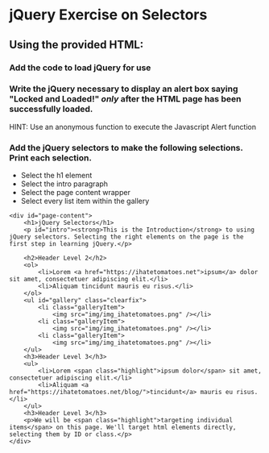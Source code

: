 # jQuery Exercise on Selectors

## Using the provided HTML:
### Add the code to load jQuery for use

### Write the jQuery necessary to display an alert box saying "Locked and Loaded!" *only* after the HTML page has been successfully loaded.

HINT: Use an anonymous function to execute the Javascript Alert function

### Add the jQuery selectors to make the following selections. Print each selection.

* Select the h1 element
* Select the intro paragraph
* Select the page content wrapper
* Select every list item within the gallery


```
<div id="page-content">
    <h1>jQuery Selectors</h1>
    <p id="intro"><strong>This is the Introduction</strong> to using jQuery selectors. Selecting the right elements on the page is the first step in learning jQuery.</p>
 
    <h2>Header Level 2</h2>
    <ol>
        <li>Lorem <a href="https://ihatetomatoes.net">ipsum</a> dolor sit amet, consectetuer adipiscing elit.</li>
        <li>Aliquam tincidunt mauris eu risus.</li>
    </ol>
    <ul id="gallery" class="clearfix">
        <li class="galleryItem">
            <img src="img/img_ihatetomatoes.png" /></li>
        <li class="galleryItem">
            <img src="img/img_ihatetomatoes.png" /></li>
        <li class="galleryItem">
            <img src="img/img_ihatetomatoes.png" /></li>
    </ul>
    <h3>Header Level 3</h3>
    <ul>
        <li>Lorem <span class="highlight">ipsum dolor</span> sit amet, consectetuer adipiscing elit.</li>
        <li>Aliquam <a href="https://ihatetomatoes.net/blog/">tincidunt</a> mauris eu risus.</li>
    </ul>
    <h3>Header Level 3</h3>
    <p>We will be <span class="highlight">targeting individual items</span> on this page. We'll target html elements directly, selecting them by ID or class.</p>
</div>
```

